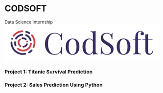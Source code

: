# CODSOFT
Data Science Internship
![Logo](logo.png)
### Project 1: Titanic Survival Prediction
### Project 2: Sales Prediction Using Python
